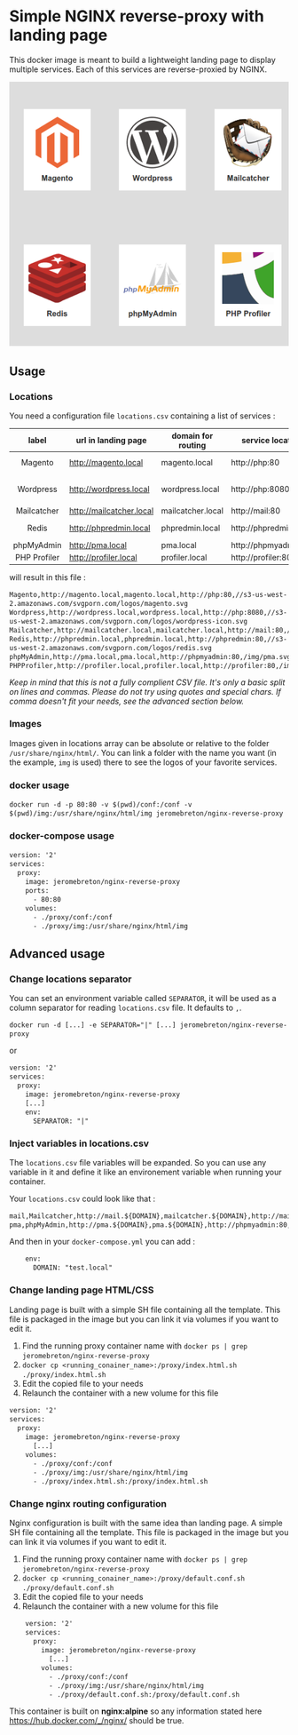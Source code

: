 Simple NGINX reverse-proxy with landing page
============================================

This docker image is meant to build a lightweight landing page to display multiple services. Each of this services are reverse-proxied by NGINX.

![Landing page](https://github.com/jerome-breton/docker-nginx-reverse-proxy/raw/master/doc/landing.png)

Usage
-----

### Locations

You need a configuration file `locations.csv` containing a list of services :

|     label    | url in landing page      | domain for routing | service location     |                       image for landing page                      |
|:------------:|--------------------------|--------------------|----------------------|:-----------------------------------------------------------------:|
|    Magento   | http://magento.local     | magento.local      | http://php:80        | //s3-us-west-2.amazonaws.com/svgporn.com/logos/magento.svg        |
|   Wordpress  | http://wordpress.local   | wordpress.local    | http://php:8080      | //s3-us-west-2.amazonaws.com/svgporn.com/logos/wordpress-icon.svg |
|  Mailcatcher | http://mailcatcher.local | mailcatcher.local  | http://mail:80       | /img/mailcatcher.png                                              |
|     Redis    | http://phpredmin.local   | phpredmin.local    | http://phpredmin:80  | //s3-us-west-2.amazonaws.com/svgporn.com/logos/redis.svg          |
|  phpMyAdmin  | http://pma.local         | pma.local          | http://phpmyadmin:80 | /img/pma.svg                                                      |
| PHP Profiler | http://profiler.local    | profiler.local     | http://profiler:80   | /img/profiler.svg                                                 |

will result in this file :

```
Magento,http://magento.local,magento.local,http://php:80,//s3-us-west-2.amazonaws.com/svgporn.com/logos/magento.svg
Wordpress,http://wordpress.local,wordpress.local,http://php:8080,//s3-us-west-2.amazonaws.com/svgporn.com/logos/wordpress-icon.svg
Mailcatcher,http://mailcatcher.local,mailcatcher.local,http://mail:80,/img/mailcatcher.png
Redis,http://phpredmin.local,phpredmin.local,http://phpredmin:80,//s3-us-west-2.amazonaws.com/svgporn.com/logos/redis.svg
phpMyAdmin,http://pma.local,pma.local,http://phpmyadmin:80,/img/pma.svg
PHPProfiler,http://profiler.local,profiler.local,http://profiler:80,/img/profiler.svg
```

*Keep in mind that this is not a fully complient CSV file. It's only a basic split on lines and commas. Please do not try using quotes and special chars. If comma doesn't fit your needs, see the advanced section below.*

### Images

Images given in locations array can be absolute or relative to the folder `/usr/share/nginx/html/`. You can link a folder with the name you want (in the example, `img` is used) there to see the logos of your favorite services.

### docker usage

    docker run -d -p 80:80 -v $(pwd)/conf:/conf -v $(pwd)/img:/usr/share/nginx/html/img jeromebreton/nginx-reverse-proxy

### docker-compose usage

```
version: '2'
services:
  proxy:
    image: jeromebreton/nginx-reverse-proxy
    ports:
      - 80:80
    volumes:
      - ./proxy/conf:/conf
      - ./proxy/img:/usr/share/nginx/html/img
```


Advanced usage
--------------

### Change locations separator

You can set an environment variable called `SEPARATOR`, it will be used as a column separator for reading `locations.csv` file. It defaults to `,`.

    docker run -d [...] -e SEPARATOR="|" [...] jeromebreton/nginx-reverse-proxy

or

```
version: '2'
services:
  proxy:
    image: jeromebreton/nginx-reverse-proxy
    [...]
    env:
      SEPARATOR: "|"
```


### Inject variables in locations.csv

The `locations.csv` file variables will be expanded. So you can use any variable in it and define it like an environement variable when running your container.

Your `locations.csv` could look like that :

    mail,Mailcatcher,http://mail.${DOMAIN},mailcatcher.${DOMAIN},http://mail:80,mailcatcher.png
    pma,phpMyAdmin,http://pma.${DOMAIN},pma.${DOMAIN},http://phpmyadmin:80,pma.svg


And then in your `docker-compose.yml` you can add :

        env:
          DOMAIN: "test.local"


### Change landing page HTML/CSS

Landing page is built with a simple SH file containing all the template. This file is packaged in the image but you can link it via volumes if you want to edit it.

1. Find the running proxy container name with `docker ps | grep jeromebreton/nginx-reverse-proxy`
2. `docker cp <running_conainer_name>:/proxy/index.html.sh ./proxy/index.html.sh`
3. Edit the copied file to your needs
4. Relaunch the container with a new volume for this file
```
version: '2'
services:
  proxy:
    image: jeromebreton/nginx-reverse-proxy
      [...]
    volumes:
      - ./proxy/conf:/conf
      - ./proxy/img:/usr/share/nginx/html/img
      - ./proxy/index.html.sh:/proxy/index.html.sh
```


### Change nginx routing configuration

Nginx configuration is built with the same idea than landing page. A simple SH file containing all the template. This file is packaged in the image but you can link it via volumes if you want to edit it.

1. Find the running proxy container name with `docker ps | grep jeromebreton/nginx-reverse-proxy`
2. `docker cp <running_conainer_name>:/proxy/default.conf.sh ./proxy/default.conf.sh`
3. Edit the copied file to your needs
4. Relaunch the container with a new volume for this file
```
    version: '2'
    services:
      proxy:
        image: jeromebreton/nginx-reverse-proxy
          [...]
        volumes:
          - ./proxy/conf:/conf
          - ./proxy/img:/usr/share/nginx/html/img
          - ./proxy/default.conf.sh:/proxy/default.conf.sh
```

This container is built on **nginx:alpine** so any information stated here https://hub.docker.com/_/nginx/ should be true.

